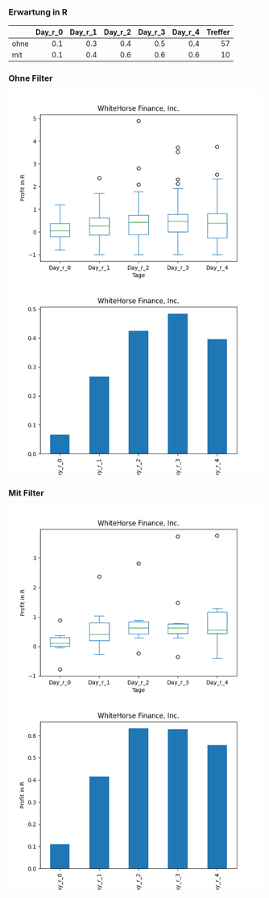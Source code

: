 ### Erwartung in R
|      |   Day_r_0 |   Day_r_1 |   Day_r_2 |   Day_r_3 |   Day_r_4 |   Treffer |
|:-----|----------:|----------:|----------:|----------:|----------:|----------:|
| ohne |       0.1 |       0.3 |       0.4 |       0.5 |       0.4 |        57 |
| mit  |       0.1 |       0.4 |       0.6 |       0.6 |       0.6 |        10 |

### Ohne Filter
![image info](./data/WHF_box_all.png)
![image info](./data/WHF_median_all.png)

### Mit Filter
![image info](./data/WHF_box_filtered.png)
![image info](./data/WHF_median_filtered.png)